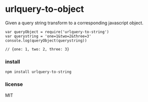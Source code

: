 # urlquery-to-object

Given a query string transform to a corresponding javascript object.

```
var queryObject = require('urlquery-to-string')
var querystring = 'one=1&two=2&three=3'
console.log(queryObject(querystring))

// {one: 1, two: 2, three: 3}

```

### install

```
npm install urlquery-to-string
```

### license

MIT
